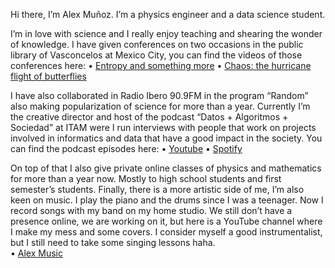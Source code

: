 Hi there, I’m Alex Muñoz. I’m a physics engineer and a data science student. 

I’m in love with science and I really enjoy teaching and shearing the wonder of knowledge. I have given conferences on two occasions in the public library of Vasconcelos at Mexico City, you can find the videos of those conferences here: 
•	[Entropy and something more](https://www.youtube.com/watch?v=qWazV7h8LOA&t=3366s)
•	[Chaos: the hurricane flight of butterflies]( https://www.facebook.com/bibliotecavasconcelos.buenavista/videos/373696481156954)

I have also collaborated in Radio Ibero 90.9FM in the program “Random” also making popularization of science for more than a year. Currently I’m the creative director and host of the podcast “Datos + Algoritmos + Sociedad” at ITAM were I run interviews with people that work on projects involved in informatics and data that have a good impact in the society. You can find the podcast episodes here:
•	[Youtube]( https://www.youtube.com/watch?v=daO88cI9Q28&t=89s)
•	[Spotify]( https://open.spotify.com/show/3EWfNunxiblCgbq3oB6dcM) 


On top of that I also give private online classes of physics and mathematics for more than a year now. Mostly to high school students and first semester’s students. 
Finally, there is a more artistic side of me, I’m also keen on music. I play the piano and the drums since I was a teenager. Now I record songs with my band on my home studio. We still don’t have a presence online, we are working on it, but here is a YouTube channel where I make my mess and some covers. I consider myself a good instrumentalist, but I still need to take some singing lessons haha.  
•	[Alex Music]( https://www.youtube.com/watch?v=u0Sk0Wr0BPg) 
